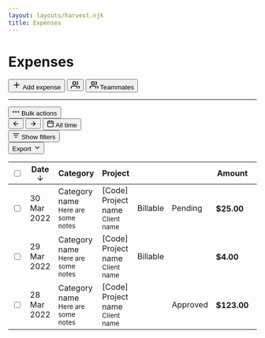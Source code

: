 ```yaml
---
layout: layouts/harvest.njk
title: Expenses
---
```


<main>
  <div class="flex justify-space-between">
    <div class="flex">
      <h1>Expenses</h1>
    </div>
    <div class="flex">
      <button class="button primary">
        <svg xmlns="http://www.w3.org/2000/svg" width="18" height="18" viewBox="0 0 24 24" fill="none" stroke="currentColor" stroke-width="2" stroke-linecap="round" stroke-linejoin="round"><line x1="12" y1="5" x2="12" y2="19"></line><line x1="5" y1="12" x2="19" y2="12"></line></svg>
        Add expense
      </button>
      <button class="button button-icon show-mobile">
        <svg xmlns="http://www.w3.org/2000/svg" width="18" height="18" viewBox="0 0 24 24" fill="none" stroke="currentColor" stroke-width="2" stroke-linecap="round" stroke-linejoin="round"><path d="M17 21v-2a4 4 0 0 0-4-4H5a4 4 0 0 0-4 4v2"></path><circle cx="9" cy="7" r="4"></circle><path d="M23 21v-2a4 4 0 0 0-3-3.87"></path><path d="M16 3.13a4 4 0 0 1 0 7.75"></path></svg>
      </button>
      <button class="button show-desktop">
        <svg xmlns="http://www.w3.org/2000/svg" width="18" height="18" viewBox="0 0 24 24" fill="none" stroke="currentColor" stroke-width="2" stroke-linecap="round" stroke-linejoin="round"><path d="M17 21v-2a4 4 0 0 0-4-4H5a4 4 0 0 0-4 4v2"></path><circle cx="9" cy="7" r="4"></circle><path d="M23 21v-2a4 4 0 0 0-3-3.87"></path><path d="M16 3.13a4 4 0 0 1 0 7.75"></path></svg>
        Teammates
      </button>
    </div>
  </div>

  <hr class="mt-16 mb-16">

  <div class="flex justify-space-between filters">
    <div class="flex">
      <button class="button button-sm is-disabled"><svg xmlns="http://www.w3.org/2000/svg" width="15" height="15" viewBox="0 0 24 24" fill="none" stroke="currentColor" stroke-width="3" stroke-linecap="round" stroke-linejoin="round"><circle cx="12" cy="12" r="1"></circle><circle cx="20" cy="12" r="1"></circle><circle cx="4" cy="12" r="1"></circle></svg> Bulk actions</button>
      <div class="button-group">
        <button class="button button-sm button-icon is-disabled"><svg xmlns="http://www.w3.org/2000/svg" width="15" height="15" viewBox="0 0 24 24" fill="none" stroke="currentColor" stroke-width="2" stroke-linecap="round" stroke-linejoin="round"><line x1="19" y1="12" x2="5" y2="12"></line><polyline points="12 19 5 12 12 5"></polyline></svg></button>
        <button class="button button-sm button-icon is-disabled"><svg xmlns="http://www.w3.org/2000/svg" width="15" height="15" viewBox="0 0 24 24" fill="none" stroke="currentColor" stroke-width="2" stroke-linecap="round" stroke-linejoin="round"><line x1="5" y1="12" x2="19" y2="12"></line><polyline points="12 5 19 12 12 19"></polyline></svg></button>
        <button class="button button-sm"><svg xmlns="http://www.w3.org/2000/svg" width="15" height="15" viewBox="0 0 24 24" fill="none" stroke="currentColor" stroke-width="2" stroke-linecap="round" stroke-linejoin="round"><rect x="3" y="4" width="18" height="18" rx="2" ry="2"></rect><line x1="16" y1="2" x2="16" y2="6"></line><line x1="8" y1="2" x2="8" y2="6"></line><line x1="3" y1="10" x2="21" y2="10"></line></svg> All time</button>
      </div>
      <button class="button button-sm"><svg xmlns="http://www.w3.org/2000/svg" width="15" height="15" viewBox="0 0 24 24" fill="none" stroke="currentColor" stroke-width="2" stroke-linecap="round" stroke-linejoin="round"><line x1="6" y1="12" x2="18" y2="12"></line><line x1="3" y1="6" x2="21" y2="6"></line><line x1="9" y1="18" x2="15" y2="18"></line></svg> Show filters</button>
    </div>
    <div class="flex">
      <button class="button button-sm">Export <svg xmlns="http://www.w3.org/2000/svg" width="15" height="15" viewBox="0 0 24 24" fill="none" stroke="currentColor" stroke-width="2" stroke-linecap="round" stroke-linejoin="round"><polyline points="8 10 14 16 20 10"></polyline></svg></button>
    </div>
  </div>

  <div class="table-wrapper mt-16">
    <table border="0" class="table expense-table mb-16" cellpadding="0" cellspacing="0">
      <thead>
        <tr>
          <th class="no-width"><input type="checkbox"></th>
          <th class="is-sorted">Date <svg xmlns="http://www.w3.org/2000/svg" width="16" height="16" viewBox="0 0 24 24" fill="none" stroke="currentColor" stroke-width="2" stroke-linecap="round" stroke-linejoin="round" class="feather feather-arrow-down"><line x1="12" y1="5" x2="12" y2="19"></line><polyline points="19 12 12 19 5 12"></polyline></svg></th>
          <th>Category</th>
          <th>Project</th>
          <th class="no-width pr-0"></th>
          <th class="no-width pr-32"></th>
          <th class="no-width text-right">Amount</th>
          <th class="no-width text-center pr-0">Reimbursed?</th>
          <th class="no-width pr-0"></th>
          <th class="no-width"></th>
        </tr>
      </thead>
      <tbody>
        <tr>
          <td class="no-width"><input type="checkbox"></td>
          <td>30 Mar 2022</td>
          <td>
            Category name<br>
            <small class="color-secondary">Here are some notes</small>
          </td>
          <td>
            [Code] Project name<br>
            <small class="color-secondary">Client name</small>
          </td>
          <td class="nowrap pr-0"><div class="badge">Billable</div></td>
          <td class="nowrap pr-32"><div class="badge pending">Pending</div></td>
          <td class="no-width text-right nowrap">
            <h4>$25.00</h4>
          </td>
          <td class="text-center pr-0"><svg xmlns="http://www.w3.org/2000/svg" width="18" height="18" viewBox="0 0 24 24" fill="none" stroke="currentColor" stroke-width="2" stroke-linecap="round" stroke-linejoin="round" style="vertical-align:middle"><polyline points="20 6 9 17 4 12"></polyline></svg></td>
          <td class="text-right no-width pr-0">
            <div class="flex justify-content-end nowrap">
              <a href="#" class="button button-sm button-empty button-icon">
                <svg xmlns="http://www.w3.org/2000/svg" width="17" height="17" viewBox="0 0 24 24" fill="none" stroke="currentColor" stroke-width="2" stroke-linecap="round" stroke-linejoin="round"><path d="M21.44 11.05l-9.19 9.19a6 6 0 0 1-8.49-8.49l9.19-9.19a4 4 0 0 1 5.66 5.66l-9.2 9.19a2 2 0 0 1-2.83-2.83l8.49-8.48"></path></svg>
              </a>
              <a href="#" class="button button-sm button-empty button-icon">
                <svg xmlns="http://www.w3.org/2000/svg" width="17" height="17" viewBox="0 0 24 24" fill="none" stroke="currentColor" stroke-width="3" stroke-linecap="round" stroke-linejoin="round"><circle cx="12" cy="12" r="1"></circle><circle cx="20" cy="12" r="1"></circle><circle cx="4" cy="12" r="1"></circle></svg>
              </a>
            </div>
          </td>
          <td class="no-width text-right">
            <button class="button button-sm">Resubmit</button>
          </td>
        </tr>
        <tr>
          <td class="no-width"><input type="checkbox"></td>
          <td>29 Mar 2022</td>
          <td>
            Category name<br>
            <small class="color-secondary">Here are some notes</small>
          </td>
          <td>
            [Code] Project name<br>
            <small class="color-secondary">Client name</small>
          </td>
          <td class="nowrap pr-0"><div class="badge">Billable</div></td>
          <td class="nowrap pr-32"></td>
          <td class="no-width text-right nowrap">
            <h4>$4.00</h4>
          </td>
          <td class="text-center pr-0"></td>
          <td class="text-right no-width pr-0">
            <div class="flex justify-content-end nowrap">
              <a href="#" class="button button-sm button-empty button-icon">
                <svg xmlns="http://www.w3.org/2000/svg" width="17" height="17" viewBox="0 0 24 24" fill="none" stroke="currentColor" stroke-width="3" stroke-linecap="round" stroke-linejoin="round"><circle cx="12" cy="12" r="1"></circle><circle cx="20" cy="12" r="1"></circle><circle cx="4" cy="12" r="1"></circle></svg>
              </a>
            </div>
          </td>
          <td class="no-width text-right">
            <button class="button button-sm">Submit</button>
          </td>
        </tr>
        <tr class="locked">
          <td class="no-width"><input type="checkbox"></td>
          <td>28 Mar 2022</td>
          <td>
            Category name<br>
            <small class="color-secondary">Here are some notes</small>
          </td>
          <td>
            [Code] Project name<br>
            <small class="color-secondary">Client name</small>
          </td>
          <td class="nowrap pr-0"></td>
          <td class="nowrap pr-32"><div class="badge green">Approved</div></td>
          <td class="no-width text-right nowrap">
            <h4>$123.00</h4>
          </td>
          <td class="text-center pr-0"><svg xmlns="http://www.w3.org/2000/svg" width="18" height="18" viewBox="0 0 24 24" fill="none" stroke="currentColor" stroke-width="2" stroke-linecap="round" stroke-linejoin="round" style="vertical-align:middle"><polyline points="20 6 9 17 4 12"></polyline></svg></td>
          <td class="text-right no-width pr-0">
            <div class="flex justify-content-end nowrap">
              <a href="#" class="button button-sm button-empty button-icon">
                <svg xmlns="http://www.w3.org/2000/svg" width="17" height="17" viewBox="0 0 24 24" fill="none" stroke="currentColor" stroke-width="2" stroke-linecap="round" stroke-linejoin="round"><path d="M21.44 11.05l-9.19 9.19a6 6 0 0 1-8.49-8.49l9.19-9.19a4 4 0 0 1 5.66 5.66l-9.2 9.19a2 2 0 0 1-2.83-2.83l8.49-8.48"></path></svg>
              </a>
              <a href="#" class="button button-sm button-empty button-icon">
                <svg xmlns="http://www.w3.org/2000/svg" width="17" height="17" viewBox="0 0 24 24" fill="none" stroke="currentColor" stroke-width="2" stroke-linecap="round" stroke-linejoin="round" class="feather feather-lock"><rect x="3" y="11" width="18" height="11" rx="2" ry="2"></rect><path d="M7 11V7a5 5 0 0 1 10 0v4"></path></svg>
              </a>
            </div>
          </td>
          <td class="no-width text-right">
            <button class="button button-sm button-empty">Withdraw</button>
          </td>
        </tr>
      </tbody>
    </table>
  </div>
</main>
